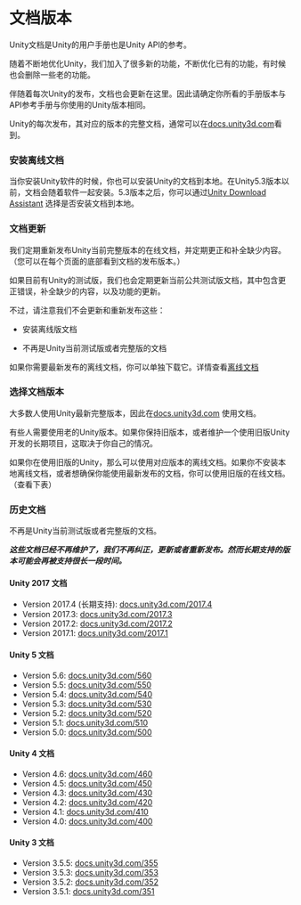 # 文档版本

Unity文档是Unity的用户手册也是Unity API的参考。

随着不断地优化Unity，我们加入了很多新的功能，不断优化已有的功能，有时候也会删除一些老的功能。

伴随着每次Unity的发布，文档也会更新在这里。因此请确定你所看的手册版本与API参考手册与你使用的Unity版本相同。

Unity的每次发布，其对应的版本的完整文档，通常可以在[docs.unity3d.com](https://docs.unity3d.com/2019.2/Documentation/Manual/ManualVersions.html)看到。

### 安装离线文档

当你安装Unity软件的时候，你也可以安装Unity的文档到本地。在Unity5.3版本以前，文档会随着软件一起安装。5.3版本之后，你可以通过[Unity Download Assistant](https://docs.unity3d.com/2019.2/Documentation/Manual/InstallingUnity.html) 选择是否安装文档到本地。

### 文档更新

我们定期重新发布Unity当前完整版本的在线文档，并定期更正和补全缺少内容。 （您可以在每个页面的底部看到文档的发布版本。）

如果目前有Unity的测试版，我们也会定期更新当前公共测试版文档，其中包含更正错误，补全缺少的内容，以及功能的更新。

不过，请注意我们不会更新和重新发布这些：

* 安装离线版文档

* 不再是Unity当前测试版或者完整版的文档

如果你需要最新发布的离线文档，你可以单独下载它。详情查看[离线文档](/chapter1/li-xian-wen-dang.md)

### 选择文档版本

大多数人使用Unity最新完整版本，因此在[docs.unity3d.com](https://docs.unity3d.com/) 使用文档。

有些人需要使用老的Unity版本。如果你保持旧版本，或者维护一个使用旧版Unity开发的长期项目，这取决于你自己的情况。

如果你在使用旧版的Unity，那么可以使用对应版本的离线文档。如果你不安装本地离线文档，或者想确保你能使用最新发布的文档，你可以使用旧版的在线文档。（查看下表）

### 历史文档

不再是Unity当前测试版或者完整版的文档。

_**这些文档已经不再维护了，我们不再纠正，更新或者重新发布。然而长期支持的版本可能会再被支持很长一段时间。**_

#### Unity 2017 文档

* Version 2017.4 \(长期支持\):
  [docs.unity3d.com/2017.4](https://docs.unity3d.com/2017.4/Documentation/Manual/index.html)
* Version 2017.3:
  [docs.unity3d.com/2017.3](https://docs.unity3d.com/2017.3/Documentation/Manual/index.html)
* Version 2017.2:
  [docs.unity3d.com/2017.2](https://docs.unity3d.com/2017.2/Documentation/Manual/index.html)
* Version 2017.1:
  [docs.unity3d.com/2017.1](https://docs.unity3d.com/2017.1/Documentation/Manual/index.html)

#### Unity 5 文档

* Version 5.6:
  [docs.unity3d.com/560](https://docs.unity3d.com/560)
* Version 5.5:
  [docs.unity3d.com/550](https://docs.unity3d.com/550)
* Version 5.4:
  [docs.unity3d.com/540](https://docs.unity3d.com/540)
* Version 5.3:
  [docs.unity3d.com/530](https://docs.unity3d.com/530)
* Version 5.2:
  [docs.unity3d.com/520](https://docs.unity3d.com/520)
* Version 5.1:
  [docs.unity3d.com/510](https://docs.unity3d.com/510)
* Version 5.0:
  [docs.unity3d.com/500](https://docs.unity3d.com/500)

#### Unity 4 文档

* Version 4.6:
  [docs.unity3d.com/460](https://docs.unity3d.com/460)
* Version 4.5:
  [docs.unity3d.com/450](https://docs.unity3d.com/450)
* Version 4.3:
  [docs.unity3d.com/430](https://docs.unity3d.com/430)
* Version 4.2:
  [docs.unity3d.com/420](https://docs.unity3d.com/420)
* Version 4.1:
  [docs.unity3d.com/410](https://docs.unity3d.com/410)
* Version 4.0:
  [docs.unity3d.com/400](https://docs.unity3d.com/400)

#### Unity 3 文档

* Version 3.5.5:
  [docs.unity3d.com/355](https://docs.unity3d.com/355)
* Version 3.5.3:
  [docs.unity3d.com/353](https://docs.unity3d.com/353)
* Version 3.5.2:
  [docs.unity3d.com/352](https://docs.unity3d.com/352)
* Version 3.5.1:
  [docs.unity3d.com/351](https://docs.unity3d.com/351)



